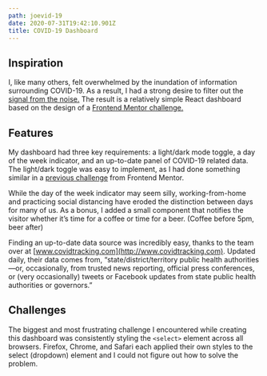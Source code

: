 ```yaml
---
path: joevid-19
date: 2020-07-31T19:42:10.901Z
title: COVID-19 Dashboard
---
```

## Inspiration

I, like many others, felt overwhelmed by the inundation of information surrounding COVID-19. As a result, I had a strong desire to filter out the [signal from the noise.](https://conceptually.org/concepts/signal-and-noise) The result is a relatively simple React dashboard based on the design of a [Frontend Mentor challenge.](https://www.frontendmentor.io/challenges/social-media-dashboard-with-theme-switcher-6oY8ozp_H)

## Features

My dashboard had three key requirements: a light/dark mode toggle, a day of the week indicator, and an up-to-date panel of COVID-19 related data. The light/dark toggle was easy to implement, as I had done something similar in a [previous challenge](https://flaggy-but-one.netlify.com/) from Frontend Mentor.

While the day of the week indicator may seem silly, working-from-home and practicing social distancing have eroded the distinction between days for many of us. As a bonus, I added a small component that notifies the visitor whether it’s time for a coffee or time for a beer. (Coffee before 5pm, beer after)

Finding an up-to-date data source was incredibly easy, thanks to the team over at [www.covidtracking.com](http://www.covidtracking.com). Updated daily, their data comes from, “state/district/territory public health authorities—or, occasionally, from trusted news reporting, official press conferences, or (very occasionally) tweets or Facebook updates from state public health authorities or governors.”

## Challenges

The biggest and most frustrating challenge I encountered while creating this dashboard was consistently styling the `<select>` element across all browsers. Firefox, Chrome, and Safari each applied their own styles to the select (dropdown) element and I could not figure out how to solve the problem.